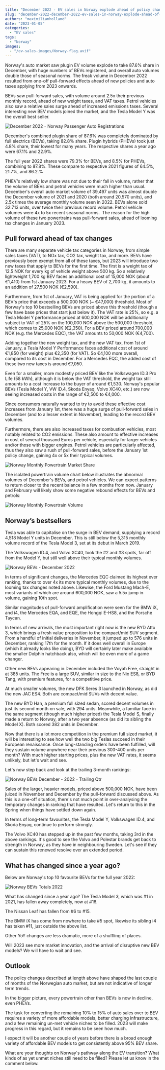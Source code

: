 ```yaml
---
title: "December 2022 - EV sales in Norway explode ahead of policy changes"
slug: "december-2022-december-2022-ev-sales-in-norway-explode-ahead-of-policy-changes"
authors: "maximilianholland"
date: "2023-01-05"
categories:
  - "EV sales"
tags:
  - "Norway"
images:
  - "/ev-sales-images/Norway-flag.avif"
---
```


Norway's auto market saw plugin EV volume explode to take 87.6% share in December, with huge numbers of BEVs registered, and overall auto volumes double those of seasonal norms. The freak volume in December 2022 resulted from one-off pull-forward effects ahead of new policies and auto taxes applying from 2023 onwards.

BEVs saw pull-forward sales, with volume around 2.5x their previous monthly record, ahead of new weight taxes, and VAT taxes. Petrol vehicles also saw a relative sales surge ahead of increased emissions taxes. Several interesting new BEV models joined the market, and the Tesla Model Y was the overall best seller.

![December 2022 - Norway Passenger Auto Registrations](ev-sales-images/2022-12-Norway-Passenger-Auto-Registrations.avif)

December's combined plugin share of 87.6% was completely dominated by full electrics (BEVs), taking 82.8% share. Plugin hybrids (PHEVs) took just 4.8% share, their lowest for many years. The respective shares a year ago were 67.1% and 22.9%.

The full year 2022 shares were 79.3% for BEVs, and 8.5% for PHEVs, combining to 87.8%. These compare to respective 2021 figures of 64.5%, 21.7%, and 86.2.%

PHEV's relatively low share was not due to their fall in volume, rather that the volume of BEVs and petrol vehicles were much higher than usual. December's overall auto market volume of 39,497 units was almost double the December volume of 2021 and 2020 (both around 20,570 units), and 2.5x times the average monthly volume seen in 2022. BEVs alone sold 32.713 units, over twice their previous record volume. Petrol vehicle volumes were 4x to 5x recent seasonal norms.  The reason for the high volume of these two powertrains was pull-forward sales, ahead of looming tax changes in January 2023.

## Pull forward ahead of tax changes

There are many separate vehicle tax categories in Norway, from simple sales taxes (VAT), to NOx tax, CO2 tax, weight tax, and more. BEVs have previously been exempt from all of these taxes, but 2023 will introduce two new taxes that apply to BEVs for the first time. The first is a weight tax of 12.5 NOK for every kg of vehicle weight above 500 kg. So a relatively lightweight 1,700 kg BEV faces an additional cost of 15,000 NOK (about €1,410) from 1st January 2023. For a heavy BEV of 2,700 kg, it amounts to an addition of 27,500 NOK (€2,590).

Furthermore, from 1st of January, VAT is being applied for the portion of a BEV's price that exceeds a 500,000 NOK (~ €47,000) threshold. Most of Norway's top 10 bestselling BEVs are priced above this threshold (though a few have base prices that start just below it). The VAT rate is 25%, so e.g. a Tesla Model Y performance priced at 600,000 NOK will be additionally subject to VAT of 25% on the 100,000 NOK above the 500,000 threshold, which comes to 25,000 NOK (€2,350). For a BEV priced around 700,000 NOK (e.g. the Mercedes EQC), the VAT amounts to 50,000 NOK (€4,700).

Adding together the new weight tax, and the new VAT tax, from 1st of January, a Tesla Model Y Performance faces additional cost of around €1,850 (for weight) plus €2,350 (for VAT). So €4,100 more overall, compared to its cost in December. For a Mercedes EQC, the added cost of these two new taxes is around €7,050.

Even for a smaller, more modestly priced BEV like the Volkswagen ID.3 Pro Life (58 kWh), although it is below the VAT threshold, the weight tax still amounts to a cost increase to the buyer of around €1,530. Norway's popular BEVs (Tesla Model Y, VW ID.4, Skoda Enyaq, Volvo XC40, etc.) are now seeing increased costs in the range of €2,500 to €4,000.

Since consumers naturally wanted to try to avoid these effective cost increases from January 1st, there was a huge surge of pull-forward sales in December (and to a lesser extent in November), leading to the record BEV volumes.

Furthermore, there are also increased taxes for combustion vehicles, most notably related to CO2 emissions. These also amount to effective increases in cost of several thousand Euros per vehicle, especially for larger vehicles and/or those with bigger engines. Petrol vehicles are particularly affected, thus they also saw a rush of pull-forward sales, before the January 1st policy change, gaining 4x or 5x their typical volumes.

![Norway Monthly Powertrain Market Share](ev-sales-images/2022-12-Norway-Monthly-Powertrain-Market-Share.avif)

The isolated powertrain volume chart below illustrates the abnormal volumes of December's BEVs, and petrol vehicles. We can expect patterns to return closer to the recent balance in a few months from now. January and February will likely show some negative rebound effects for BEVs and petrols:

![Norway Monthly Powertrain Volume](ev-sales-images/2022-12-Norway-Monthly-Powertrain-Volume.avif)

## Norway’s bestsellers

Tesla was able to capitalise on the surge in BEV demand, supplying a record 4,518 Model Y units in December. This is still below the 5,315 monthly volume record of the Tesla Model 3, set at its debut in March 2019.

The Volkswagen ID.4, and Volvo XC40, took the #2 and #3 spots, far off from the Model Y, but still well above their typical monthly volumes.

![Norway BEVs - December 2022](ev-sales-images/2022-12-Norway-BEVs.avif)

In terms of significant changes, the Mercedes EQC claimed its highest ever ranking, thanks to over 4x its more typical monthly volumes, due to the looming tax changes noted above. Likewise, the Ford Mustang Mach-E, most variants of which are around 600,000 NOK, saw a 5.5x jump in volume, gaining 10th spot.

Similar magnitudes of pull-forward amplification were seen for the BMW iX, and i4, the Mercedes EQA, and EQE, the Hongqi E-HS8, and the Porsche Taycan.

In terms of new arrivals, the most important right now is the new BYD Atto 3, which brings a fresh value proposition to the compact/mid SUV segment. From a handful of initial deliveries in November, it jumped up to 576 units in December, ranking 17th for the month. If it does well overall in Europe (which it already looks like doing), BYD will certainly later make available the smaller Dolphin hatchback also, which will be even more of a game changer.

Other new BEVs appearing in December included the Voyah Free, straight in at 385 units. The Free is a large SUV, similar in size to the Nio ES8, or BYD Tang, with premium features, for a competitive price.

At much smaller volumes, the new DFK Seres 3 launched in Norway, as did the new JAC ES4. Both are compact/mid SUVs with decent value.

The new BYD Han, a premium full sized sedan, scored decent volumes in just its second month on sale, with 294 units. Meanwhile, a familiar face in the same segment (though much higher priced) the Tesla Model S, finally made a return to Norway, after a two year absence (as did its sibling the Model X). Both scored 382 units in December.

Now that there is a lot more competition in the premium full sized market, it will be interesting to see how well the two big Teslas succeed in their European renaissance. Once long-standing orders have been fulfilled, will they sustain volume anywhere near their previous 300-400 units per month? With much higher starting prices, plus the new VAT rates, it seems unlikely, but let's wait and see.

Let's now step back and look at the trailing 3-month rankings:

![Norway BEVs December - 2022 - Trailing Qtr](ev-sales-images/2022-12-Norway-BEVs-Trailing-Qtr.avif)

Sales of the larger, heavier models, priced above 500,000 NOK, have been juiced in November and December by the pull-forward discussed above. As this is a one-off situation, there's not much point in over-analysing the temporary changes in ranking that have resulted. Let's return to this in the Spring when things have settled down again.

In terms of long-term favourites, the Tesla Model Y, Volkswagen ID.4, and Skoda Enyaq, continue to perform strongly.

The Volvo XC40 has stepped up in the past few months, taking 3rd in the above rankings. It's good to see the Volvo and Polestar brands get back to strength in Norway, as they have in neighbouring Sweden. Let's see if they can sustain this renewed resolve over an extended period.

## What has changed since a year ago?

Below are Norway's top 10 favourite BEVs for the full year 2022:

![Norway BEVs Totals 2022](ev-sales-images/2022-Norway-BEVs-Totals.avif)

What has changed since a year ago? The Tesla Model 3, which was #1 in 2021, has fallen away completely, now at #16.

The Nissan Leaf has fallen from #6 to #15.

The BMW iX has come from nowhere to take #5 spot, likewise its sibling i4 has taken #11, just outside the above list.

Other YoY changes are less dramatic, more of a shuffling of places.

Will 2023 see more market innovation, and the arrival of disruptive new BEV models? We will have to wait and see.

## Outlook

The policy changes described at length above have shaped the last couple of months of the Norwegian auto market, but are not indicative of longer term trends.

In the bigger picture, every powertrain other than BEVs is now in decline, even PHEVs.

The task for converting the remaining 10% to 15% of auto sales over to BEV requires a variety of more affordable models, better charging infrastructure, and a few remaining un-met vehicle niches to be filled. 2023 will make progress in this regard, but it remains to be seen how much.

I expect it will be another couple of years before there is a broad enough variety of affordable BEV models to get consistently above 95% BEV share.

What are your thoughts on Norway's pathway along the EV transition? What kinds of as yet unmet niches still need to be filled? Please let us know in the comment below.
